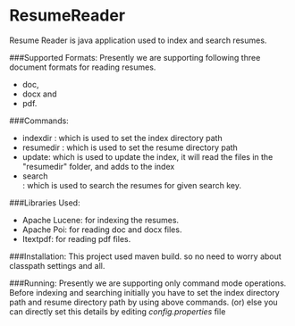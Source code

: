 ResumeReader
============
Resume Reader is java application used to index and search resumes.

###Supported Formats:
Presently we are supporting following three document formats for reading resumes.
 * doc,
 * docx and
 * pdf.

###Commands:
 * indexdir <Path> : which is used to set the index directory path
 * resumedir <Path> : which is used to set the resume directory path
 * update: which is used to update the index, it will read the files in the "resumedir" folder, and adds to the index
 * search <Search key>: which is used to search the resumes for given search key.

###Libraries Used: 
 * Apache Lucene: for indexing the resumes.
 * Apache Poi: for reading doc and docx files.
 * Itextpdf: for reading pdf files.
  
###Installation:
This project used maven build. so no need to worry about classpath settings  and all.

###Running:
Presently we are supporting only command mode operations.
Before indexing and searching initially you have to set the index directory path and resume directory path by using above commands.
(or) else you can directly set this details by editing *config.properties* file

